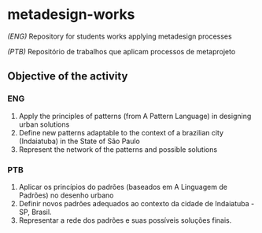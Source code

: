 # metadesign-works

*(ENG)* Repository for students works applying metadesign processes

*(PTB)* Repositório de trabalhos que aplicam processos de metaprojeto



## Objective of the activity

### ENG
1. Apply the principles of patterns (from A Pattern Language) in designing urban solutions
2. Define new patterns adaptable to the context of a brazilian city (Indaiatuba) in the State of São Paulo
3. Represent the network of the patterns and possible solutions

### PTB
1. Aplicar os princípios do padrões (baseados em A Linguagem de Padrões) no desenho urbano
2. Definir novos padrões adequados ao contexto da cidade de Indaiatuba - SP, Brasil.
3. Representar a rede dos padrões e suas possíveis soluções finais.


